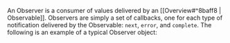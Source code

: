 An Observer is a consumer of values delivered by an [[Overview#^8baff8 | Observable]]. Observers are simply a set of callbacks, one for each type of notification delivered by the Observable: `next`, `error`, and `complete`. The following is an example of a typical Observer object: